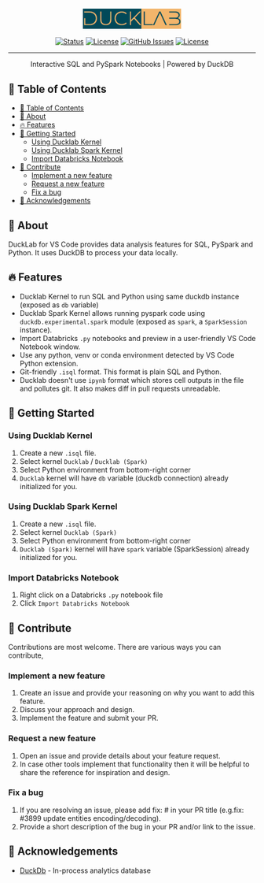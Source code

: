 <p align="center">
  <a href="https://ducklab.netlify.app" rel="noopener">
 <img width=200px src="https://raw.githubusercontent.com/HassaanAkbar/ducklab/main/wasm/public/logo.png" alt="Project logo"></a>
</p>

<!-- <h3 align="center">ducklab</h3> -->

<div align="center">

[![Status](https://img.shields.io/badge/status-active-success.svg)]()
[![License](https://img.shields.io/badge/dynamic/json?label=version&query=version&url=https://raw.githubusercontent.com/HassaanAkbar/ducklab/main/extension/package.json)](https://ducklab.netlify.app)
[![GitHub Issues](https://img.shields.io/github/issues/HassaanAkbar/ducklab.svg)](https://github.com/HassaanAkbar/ducklab/issues)
[![License](https://img.shields.io/badge/dynamic/json?label=license&query=license&url=https://raw.githubusercontent.com/HassaanAkbar/ducklab/main/extension/package.json)](/LICENSE)

</div>

---

<p align="center"> Interactive SQL and PySpark Notebooks | Powered by DuckDB
    <br> 
</p>

## 📝 Table of Contents

- [📝 Table of Contents](#-table-of-contents)
- [🧐 About ](#-about-)
- [🔥 Features ](#-features-)
- [🏁 Getting Started ](#-getting-started-)
  - [Using Ducklab Kernel](#using-ducklab-kernel)
  - [Using Ducklab Spark Kernel](#using-ducklab-spark-kernel)
  - [Import Databricks Notebook](#import-databricks-notebook)
- [💬 Contribute](#-contribute)
  - [Implement a new feature](#implement-a-new-feature)
  - [Request a new feature](#request-a-new-feature)
  - [Fix a bug](#fix-a-bug)
- [🎉 Acknowledgements ](#-acknowledgements-)

## 🧐 About <a name = "about"></a>

DuckLab for VS Code provides data analysis features for SQL, PySpark and Python. It uses DuckDB to process your data locally.

## 🔥 Features <a name = "features"></a>

- Ducklab Kernel to run SQL and Python using same duckdb instance (exposed as `db` variable)
- Ducklab Spark Kernel allows running pyspark code using `duckdb.experimental.spark` module (exposed as `spark`, a `SparkSession` instance).
- Import Databricks `.py` notebooks and preview in a user-friendly VS Code Notebook window.
- Use any python, venv or conda environment detected by VS Code Python extension.
- Git-friendly `.isql` format. This format is plain SQL and Python. 
- Ducklab doesn't use `ipynb` format which stores cell outputs in the file and pollutes git. It also makes diff in pull requests unreadable.

## 🏁 Getting Started <a name = "getting_started"></a>

### Using Ducklab Kernel

1. Create a new `.isql` file.
2. Select kernel `Ducklab` / `Ducklab (Spark)`
3. Select Python environment from bottom-right corner
4. `Ducklab` kernel will have `db` variable (duckdb connection) already initialized for you.

### Using Ducklab Spark Kernel

1. Create a new `.isql` file.
2. Select kernel `Ducklab (Spark)`
3. Select Python environment from bottom-right corner
4. `Ducklab (Spark)` kernel will have `spark` variable (SparkSession) already initialized for you.

### Import Databricks Notebook

1. Right click on a Databricks `.py` notebook file
2. Click `Import Databricks Notebook`

## 💬 Contribute

Contributions are most welcome. There are various ways you can contribute,

### Implement a new feature
1. Create an issue and provide your reasoning on why you want to add this feature.
2. Discuss your approach and design.
3. Implement the feature and submit your PR.

### Request a new feature
1. Open an issue and provide details about your feature request.
2. In case other tools implement that functionality then it will be helpful to share the reference for inspiration and design.

### Fix a bug
1. If you are resolving an issue, please add fix: #<issue number> <short message> in your PR title (e.g.fix: #3899 update entities encoding/decoding).
2. Provide a short description of the bug in your PR and/or link to the issue.

## 🎉 Acknowledgements <a name = "acknowledgement"></a>

- [DuckDb](https://duckdb.org/) - In-process analytics database
